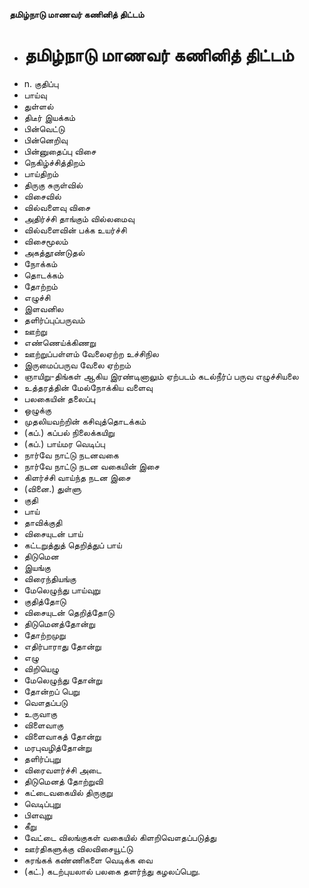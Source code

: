 **தமிழ்நாடு மாணவர் கணினித் திட்டம்**
- # தமிழ்நாடு மாணவர் கணினித் திட்டம்
- n. குதிப்பு
- பாய்வு
- துள்ளல்
- திடீர் இயக்கம்
- பின்வெட்டு
- பின்னெறிவு
- பின்னுதைப்பு விசை
- நெகிழ்ச்சித்திறம்
- பாய்திறம்
- திருகு சுருள்வில்
- விசைவில்
- வில்வளைவு விசை
- அதிர்ச்சி தாங்கும் வில்லமைவு
- வில்வளைவின் பக்க உயர்ச்சி
- விசைமூலம்
- அகத்தூண்டுதல்
- நோக்கம்
- தொடக்கம்
- தோற்றம்
- எழுச்சி
- இளவனில
- தளிர்ப்புப்பருவம்
- ஊற்று
- எண்ணெய்க்கிணறு
- ஊற்றுப்பள்ளம் வேலைஏற்ற உச்சிநில
- இருமைப்பருவ வேலை ஏற்றம்
- ஞாயிறு-திங்கள் ஆகிய இரண்டினாலும் ஏற்படம் கடல்நீர்ப் பருவ எழுச்சியலை
- உத்தரத்தின்  மேல்நோக்கிய வளைவு
- பலகையின் தலைப்பு
- ஒழுக்கு
- முதலியவற்றின் கசிவுத்தொடக்கம்
- (கப்.) கப்பல் நிலைக்கயிறு
- (கப்.) பாய்மர வெடிப்பு
- நார்வே நாட்டு நடனவகை
- நார்வே நாட்டு நடன வகையின் இசை
- கிளர்ச்சி வாய்ந்த நடன இசை
- (வினை.) துள்ளு
- குதி
- பாய்
- தாவிக்குதி
- விசையுடன் பாய்
- கட்டறுத்துத் தெறித்துப் பாய்
- திடுமென
- இயங்கு
- விரைந்தியங்கு
- மேலெழுந்து பாய்வுறு
- குதித்தோடு
- விசையுடன் தெறித்தோடு
- திடுமெனத்தோன்று
- தோற்றமுறு
- எதிர்பாராது தோன்று
- எழு
- விறியெழு
- மேலெழுந்து தோன்று
- தோன்றப் பெறு
- வௌதப்படு
- உருவாகு
- விளைவாகு
- விளைவாகத் தோன்று
- மரபுவழித்தோன்று
- தளிர்ப்புறு
- விரைவளர்ச்சி அடை
- திடுமெனத் தோற்றுவி
- கட்டைவகையில் திருகுறு
- வெடிப்புறு
- பிளவுறு
- கீறு
- வேட்டை விலங்குகள் வகையில் கிளறிவௌதப்படுத்து
- ஊர்திகளுக்கு விலவிசையூட்டு
- சுரங்கக் கண்ணிகளை வெடிக்க வை
- (கட்.) கடற்புயலால் பலகை தளர்ந்து கழலப்பெறு.


